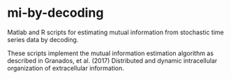 # mi-by-decoding
Matlab and R scripts for estimating mutual information from stochastic time series data by decoding.

These scripts implement the mutual information estimation algorithm as described in Granados, et al. (2017) Distributed and dynamic intracellular organization of extracellular information.
